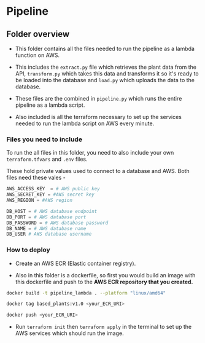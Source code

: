 # Pipeline

## Folder overview

- This folder contains all the files needed to run the pipeline as a lambda function on AWS.

- This includes the `extract.py` file which retrieves the plant data from the API, `transform.py` which takes this data and transforms it so it's ready to be loaded into the database and `load.py` which uploads the data to the database.

- These files are the combined in `pipeline.py` which runs the entire pipeline as a lambda script.

- Also included is all the terraform necessary to set up the services needed to run the lambda script on AWS every minute.

### Files you need to include

To run the all files in this folder, you need to also include your own `terraform.tfvars` and `.env` files.

These hold private values used to connect to a database and AWS. Both files need these vales - 

```python
AWS_ACCESS_KEY  = # AWS public key
AWS_SECRET_KEY = #AWS secret key
AWS_REGION = #AWS region

DB_HOST = # AWS database endpoint
DB_PORT = # AWS database port
DB_PASSWORD = # AWS database password
DB_NAME = # AWS database name
DB_USER # AWS database username
```

### How to deploy

- Create an AWS ECR (Elastic container registry).

- Also in this folder is a dockerfile, so first you would build an image with this dockerfile and push to the **AWS ECR repository that you created.**
```bash
docker build -t pipeline_lambda . --platform "linux/amd64"

docker tag based_plants:v1.0 <your_ECR_URI>

docker push <your_ECR_URI>
```

- Run `terraform init` then `terraform apply` in the terminal to set up the AWS services which should run the image.